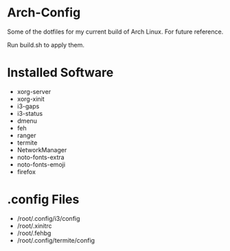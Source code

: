 # Arch-Config
Some of the dotfiles for my current build of Arch Linux. For future reference.

Run build.sh to apply them.

# Installed Software
  * xorg-server
  * xorg-xinit
  * i3-gaps
  * i3-status
  * dmenu
  * feh
  * ranger
  * termite
  * NetworkManager
  * noto-fonts-extra
  * noto-fonts-emoji
  * firefox
 
# .config Files
  * /root/.config/i3/config
  * /root/.xinitrc
  * /root/.fehbg
  * /root/.config/termite/config
